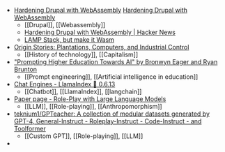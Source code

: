 - [Hardening Drupal with WebAssembly](https://wasmlabs.dev/articles/hardening-drupal-with-webassembly/)
  [Hardening Drupal with WebAssembly](https://wasmlabs.dev/articles/hardening-drupal-with-webassembly/)
	- [[Drupal]], [[Webassembly]]
	- [Hardening Drupal with WebAssembly | Hacker News](https://news.ycombinator.com/item?id=36113542)
	- [LAMP Stack, but make it Wasm](https://wasmlabs.dev/articles/wordpress-nginx-fcgi-mysql/)
- [Origin Stories: Plantations, Computers, and Industrial Control](https://logicmag.io/supa-dupa-skies/origin-stories-plantations-computers-and-industrial-control/)
	- [[History of technology]], [[Capitalism]]
- ["Prompting Higher Education Towards AI" by Bronwyn Eager and Ryan Brunton](https://ro.uow.edu.au/jutlp/vol20/iss5/02/)
	- [[Prompt engineering]], [[Artificial intelligence in education]]
- [Chat Engines - LlamaIndex 🦙 0.6.13](https://gpt-index.readthedocs.io/en/latest/how_to/query/chat_engines.html)
	- [[Chatbot]], [[LlamaIndex]], [[langchain]]
- [Paper page - Role-Play with Large Language Models](https://huggingface.co/papers/2305.16367)
	- [[LLM]], [[Role-playing]], [[Anthropomorphism]]
- [teknium1/GPTeacher: A collection of modular datasets generated by GPT-4, General-Instruct - Roleplay-Instruct - Code-Instruct - and Toolformer](https://github.com/teknium1/GPTeacher)
	- [[Custom GPT]], [[Role-playing]], [[LLM]]
-
